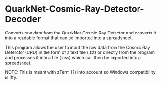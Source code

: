 # QuarkNet-Cosmic-Ray-Detector-Decoder
Converts raw data from the QuarkNet Cosmic Ray Detector and converts it into a readable format that can be imported into a spreadsheet.

This program allows the user to input the raw data from the Cosmic Ray Deterctor (CRD) in the form of a text file (.txt) or directly from the program and processes it into a file (.csv) which can then be imported into a spreadsheet.

NOTE:
This is meant with zTerm (?) into account so Windows compatibility is iffy.
